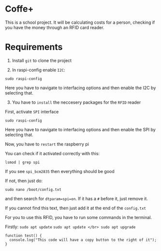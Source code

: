 # Coffe+
 This is a school project. It will be calculating costs for a person, checking if you have the money through an RFID card reader.


# Requirements

1. Install `git` to clone the project

2. In raspi-config enable `I2C`:

```sudo raspi-config```

Here you have to navigate to interfacing options and then enable the I2C by selecting that.

3. You have to `install` the neccesery packages for the `RFID` reader

First, activate `SPI` interface

```sudo raspi-config```

Here you have to navigate to interfacing options and then enable the SPI by selecting that.

Now, you have to `restart` the raspberry pi

You can check if it activated correctly with this: 

```lsmod | grep spi```

If you see `spi_bcm2835` then everything should be good

If not, then just do:

```sudo nano /boot/config.txt```

and then search for `dtparam=spi=on`. If it has a `#` before it, just remove it.

If you cannot find this text, then just add it at the end of the `config.txt`

For you to use this RFID, you have to run some commands in the terminal.

Firstly:
``sudo apt update``
```sudo apt update </br> sudo apt upgrade```

```
function test() {
  console.log("This code will have a copy button to the right of it");
}
```